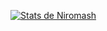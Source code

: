 [![Stats de Niromash](https://github-readme-stats.vercel.app/api?username=Niromash)](https://github.com/Niromash/github-readme-stats)
